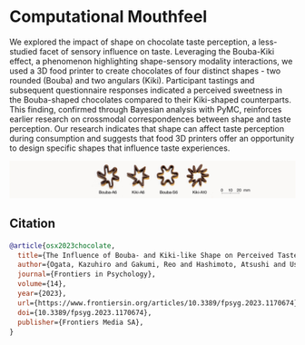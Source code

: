 # Computational Mouthfeel

We explored the impact of shape on chocolate taste perception, a less-studied facet of sensory influence on taste. Leveraging the Bouba-Kiki effect, a phenomenon highlighting shape-sensory modality interactions, we used a 3D food printer to create chocolates of four distinct shapes - two rounded (Bouba) and two angulars (Kiki). Participant tastings and subsequent questionnaire responses indicated a perceived sweetness in the Bouba-shaped chocolates compared to their Kiki-shaped counterparts. This finding, confirmed through Bayesian analysis with PyMC, reinforces earlier research on crossmodal correspondences between shape and taste perception. Our research indicates that shape can affect taste perception during consumption and suggests that food 3D printers offer an opportunity to design specific shapes that influence taste experiences.

![bouba-kiki-choco](chocolate_pieces.jpg)


## Citation

```bibtex
@article{osx2023chocolate,
  title={The Influence of Bouba- and Kiki-like Shape on Perceived Taste of Chocolate Pieces},
  author={Ogata, Kazuhiro and Gakumi, Reo and Hashimoto, Atsushi and Ushiku, Yoshitaka and Yoshida, Shigeo},
  journal={Frontiers in Psychology},
  volume={14},
  year={2023},
  url={https://www.frontiersin.org/articles/10.3389/fpsyg.2023.1170674},
  doi={10.3389/fpsyg.2023.1170674},
  publisher={Frontiers Media SA}, 
}
```

